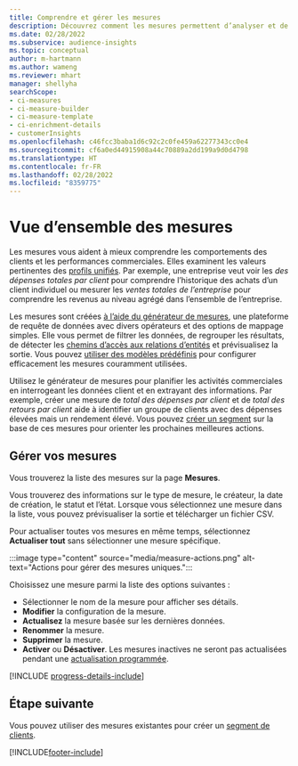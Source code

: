 ```yaml
---
title: Comprendre et gérer les mesures
description: Découvrez comment les mesures permettent d’analyser et de révéler les performances de votre entreprise.
ms.date: 02/28/2022
ms.subservice: audience-insights
ms.topic: conceptual
author: m-hartmann
ms.author: wameng
ms.reviewer: mhart
manager: shellyha
searchScope:
- ci-measures
- ci-measure-builder
- ci-measure-template
- ci-enrichment-details
- customerInsights
ms.openlocfilehash: c46fcc3baba1d6c92c2c0fe459a62277343cc0e4
ms.sourcegitcommit: cf6a0ed44915908a44c70889a2dd199a9d0d4798
ms.translationtype: HT
ms.contentlocale: fr-FR
ms.lasthandoff: 02/28/2022
ms.locfileid: "8359775"
---
```

# <a name="measures-overview"></a>Vue d’ensemble des mesures

Les mesures vous aident à mieux comprendre les comportements des clients et les performances commerciales. Elles examinent les valeurs pertinentes des [profils unifiés](data-unification.md). Par exemple, une entreprise veut voir les *des dépenses totales par client* pour comprendre l’historique des achats d’un client individuel ou mesurer les *ventes totales de l’entreprise* pour comprendre les revenus au niveau agrégé dans l’ensemble de l’entreprise.  

Les mesures sont créées [à l’aide du générateur de mesures](measure-builder.md), une plateforme de requête de données avec divers opérateurs et des options de mappage simples. Elle vous permet de filtrer les données, de regrouper les résultats, de détecter les [chemins d’accès aux relations d’entités](relationships.md) et prévisualisez la sortie. Vous pouvez [utiliser des modèles prédéfinis](measure-templates.md) pour configurer efficacement les mesures couramment utilisées.

Utilisez le générateur de mesures pour planifier les activités commerciales en interrogeant les données client et en extrayant des informations. Par exemple, créer une mesure de *total des dépenses par client* et de *total des retours par client* aide à identifier un groupe de clients avec des dépenses élevées mais un rendement élevé. Vous pouvez [créer un segment](segments.md) sur la base de ces mesures pour orienter les prochaines meilleures actions. 

## <a name="manage-your-measures"></a>Gérer vos mesures

Vous trouverez la liste des mesures sur la page **Mesures**.

Vous trouverez des informations sur le type de mesure, le créateur, la date de création, le statut et l’état. Lorsque vous sélectionnez une mesure dans la liste, vous pouvez prévisualiser la sortie et télécharger un fichier CSV.

Pour actualiser toutes vos mesures en même temps, sélectionnez **Actualiser tout** sans sélectionner une mesure spécifique.

:::image type="content" source="media/measure-actions.png" alt-text="Actions pour gérer des mesures uniques.":::

Choisissez une mesure parmi la liste des options suivantes :

- Sélectionner le nom de la mesure pour afficher ses détails.
- **Modifier** la configuration de la mesure.
- **Actualisez** la mesure basée sur les dernières données.
- **Renommer** la mesure.
- **Supprimer** la mesure.
- **Activer** ou **Désactiver**. Les mesures inactives ne seront pas actualisées pendant une [actualisation programmée](system.md#schedule-tab).

[!INCLUDE [progress-details-include](../includes/progress-details-pane.md)]

## <a name="next-step"></a>Étape suivante

Vous pouvez utiliser des mesures existantes pour créer un [segment de clients](segments.md).

[!INCLUDE[footer-include](../includes/footer-banner.md)]
